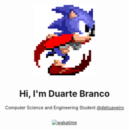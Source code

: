 <div align="center">
  
  ![Header-GIF](sonicrunningresize.gif)
  
  <h1>Hi, I'm Duarte Branco</h1>

  Computer Science and Engineering Student [@detiuaveiro](https://github.com/detiuaveiro)

  <br />[![wakatime](https://wakatime.com/badge/user/fec50d77-ce19-461e-b583-3b39d205c724.svg)](https://wakatime.com/@fec50d77-ce19-461e-b583-3b39d205c724)
</div>
